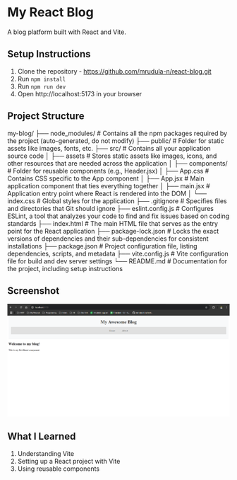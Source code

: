 # My React Blog

A blog platform built with React and Vite.

## Setup Instructions
1. Clone the repository - https://github.com/mrudula-n/react-blog.git
2. Run `npm install`
3. Run `npm run dev`
4. Open http://localhost:5173 in your browser

## Project Structure
my-blog/
├── node_modules/     # Contains all the npm packages required by the project (auto-generated, do not modify)
├── public/           # Folder for static assets like images, fonts, etc.
├── src/              # Contains all your application source code
│   ├── assets        # Stores static assets like images, icons, and other resources that are needed across the application
│   ├── components/   # Folder for reusable components (e.g., Header.jsx)
│   ├── App.css       # Contains CSS specific to the App component
│   ├── App.jsx       # Main application component that ties everything together
│   ├── main.jsx      # Application entry point where React is rendered into the DOM
│   └── index.css     # Global styles for the application
├── .gitignore        # Specifies files and directories that Git should ignore
├── eslint.config.js  # Configures ESLint, a tool that analyzes your code to find and fix issues based on coding standards
├── index.html        # The main HTML file that serves as the entry point for the React application
├── package-lock.json # Locks the exact versions of dependencies and their sub-dependencies for consistent installations
├── package.json      # Project configuration file, listing dependencies, scripts, and metadata
├── vite.config.js    # Vite configuration file for build and dev server settings
└── README.md         # Documentation for the project, including setup instructions


## Screenshot
![alt text](image.png)

## What I Learned
1. Understanding Vite
2. Setting up a React project with Vite 
3. Using reusable components
